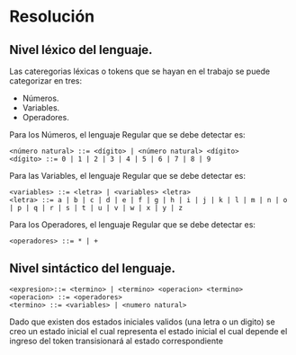 # Resolución

## Nivel léxico del lenguaje.

Las cateregorias léxicas o tokens que se hayan en el trabajo se puede categorizar en tres:

- Números.
- Variables.
- Operadores.

Para los Números, el lenguaje Regular que se debe detectar es:
```
<número natural> ::= <dígito> | <número natural> <dígito>
<dígito> ::= 0 | 1 | 2 | 3 | 4 | 5 | 6 | 7 | 8 | 9
```
Para las Variables, el lenguaje Regular que se debe detectar es:
```
<variables> ::= <letra> | <variables> <letra>
<letra> ::= a | b | c | d | e | f | g | h | i | j | k | l | m | n | o | p | q | r | s | t | u | v | w | x | y | z
```
Para los Operadores, el lenguaje Regular que se debe detectar es:
```
<operadores> ::= * | +
```

## Nivel sintáctico del lenguaje.



```
<expresion>::= <termino> | <termino> <operacion> <termino>
<operacion> ::= <operadores>
<termino> ::= <variables> | <numero natural> 
```

Dado que existen dos estados iniciales validos (una letra o un digito) se creo un estado inicial el cual representa el estado inicial el cual depende el ingreso del token transisionará al estado correspondiente
